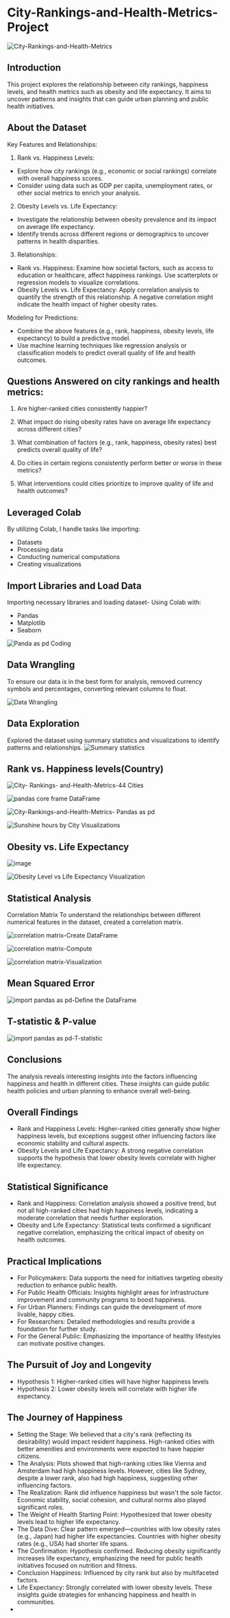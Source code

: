 # City-Rankings-and-Health-Metrics-Project

![City-Rankings-and-Health-Metrics](https://github.com/user-attachments/assets/2f852d04-3c1c-4f23-b6e4-72ff46d1d8ac)


## Introduction
This project explores the relationship between city rankings, happiness levels, and health metrics such as obesity and life expectancy. It aims to uncover patterns and insights that can guide urban planning and public health initiatives.

## About the Dataset
Key Features and Relationships:
1.  Rank vs. Happiness Levels:
- Explore how city rankings (e.g., economic or social rankings) correlate with overall happiness scores.
- Consider using data such as GDP per capita, unemployment rates, or other social metrics to enrich your analysis.
2.  Obesity Levels vs. Life Expectancy:
- Investigate the relationship between obesity prevalence and its impact on average life expectancy.
- Identify trends across different regions or demographics to uncover patterns in health disparities.
3.  Relationships:
  - Rank vs. Happiness: Examine how societal factors, such as access to education or healthcare, affect happiness rankings. Use scatterplots or regression models to visualize correlations.
  - Obesity Levels vs. Life Expectancy: Apply correlation analysis to quantify the strength of this relationship. A negative correlation might indicate the health impact of higher obesity rates.
    
Modeling for Predictions:
- Combine the above features (e.g., rank, happiness, obesity levels, life expectancy) to build a predictive model.
- Use machine learning techniques like regression analysis or classification models to predict overall quality of life and health outcomes.

## Questions Answered on city rankings and health metrics:
1.  Are higher-ranked cities consistently happier?
2.  What impact do rising obesity rates have on average life expectancy across different cities?
3.  What combination of factors (e.g., rank, happiness, obesity rates) best predicts overall quality of life?
4.  Do cities in certain regions consistently perform better or worse in these metrics?

5.  What interventions could cities prioritize to improve quality of life and health outcomes?

   ## Leveraged Colab 
   By utilizing Colab, I handle tasks like importing:
   - Datasets
   - Processing data
   - Conducting numerical computations
   - Creating visualizations

 ## Import Libraries and Load Data
 Importing necessary libraries and loading dataset- Using Colab with:
 - Pandas
 - Matplotlib
 - Seaborn

 ![Panda as pd Coding](https://github.com/user-attachments/assets/c877ae6f-887d-4c29-ad9b-63bf3432ba0a)

## Data Wrangling
To ensure our data is in the best form for analysis, removed currency symbols and percentages, converting relevant columns to float.

![Data Wrangling](https://github.com/user-attachments/assets/07a9ae70-c659-4c97-9157-0e789f7000c6)

## Data Exploration
 Explored the dataset using summary statistics and visualizations to identify patterns and relationships.
![Summary statistics](https://github.com/user-attachments/assets/51c86274-f101-4160-b4d1-7aea66d6b4b9)

## Rank vs. Happiness levels(Country)

![City- Rankings- and-Health-Metrics-44 Cities](https://github.com/user-attachments/assets/a0331e41-d4bc-481f-9ccb-74a3e8e38a43)

![pandas core frame DataFrame](https://github.com/user-attachments/assets/bbfa7462-64c6-45a1-a7dc-3ef0e35b11f3)
   
![City-Rankings-and-Health-Metrics- Pandas as pd ](https://github.com/user-attachments/assets/6d70796f-0dbf-48b6-9b55-ddb9086ea673)

![Sunshine hours by City Visualizations](https://github.com/user-attachments/assets/637a2ca6-f880-4533-a815-354820fea985)

## Obesity vs. Life Expectancy

![image](https://github.com/user-attachments/assets/bb6a2e4d-5ee0-43b3-91de-4c141db1013c)

![Obesity Level vs  Life Expectancy Visualization](https://github.com/user-attachments/assets/c54ce3e7-dceb-4f2f-8fcb-b0ef39ac6c37)

## Statistical Analysis
Correlation Matrix
To understand the relationships between different numerical features in the dataset, created a correlation matrix.

![correlation matrix-Create DataFrame](https://github.com/user-attachments/assets/4f9088d7-7cf2-49b0-be5f-becb9555ba54)

![correlation matrix-Compute](https://github.com/user-attachments/assets/37d24afc-1195-4f62-99e6-59fd6398c244)

![correlation matrix-Visualization](https://github.com/user-attachments/assets/db0b9e3c-7f7a-4aa1-b4ce-7f8f317de0e8)

## Mean Squared Error
![import pandas as pd-Define the DataFrame](https://github.com/user-attachments/assets/e0ee3625-7074-40be-b834-a635088a95de)

## T-statistic & P-value
![import pandas as pd-T-statistic](https://github.com/user-attachments/assets/d77e9ca2-f354-43a7-af88-fb9e01bb5cc4)

## Conclusions
The analysis reveals interesting insights into the factors influencing happiness and health in different cities. These insights can guide public health policies and urban planning to enhance overall well-being.

## Overall Findings
- Rank and Happiness Levels: Higher-ranked cities generally show higher happiness levels, but exceptions suggest other influencing factors like economic stability and cultural aspects.
- Obesity Levels and Life Expectancy: A strong negative correlation supports the hypothesis that lower obesity levels correlate with higher life expectancy.

## Statistical Significance
- Rank and Happiness: Correlation analysis showed a positive trend, but not all high-ranked cities had high happiness levels, indicating a moderate correlation that needs further exploration.
- Obesity and Life Expectancy: Statistical tests confirmed a significant negative correlation, emphasizing the critical impact of obesity on health outcomes.

## Practical Implications
- For Policymakers: Data supports the need for initiatives targeting obesity reduction to enhance public health.
- For Public Health Officials: Insights highlight areas for infrastructure improvement and community programs to boost happiness.
- For Urban Planners: Findings can guide the development of more livable, happy cities.
- For Researchers: Detailed methodologies and results provide a foundation for further study.
- For the General Public: Emphasizing the importance of healthy lifestyles can motivate positive changes.

## The Pursuit of Joy and Longevity
- Hypothesis 1: Higher-ranked cities will have higher happiness levels
- Hypothesis 2: Lower obesity levels will correlate with higher life expectancy.

## The Journey of Happiness
- Setting the Stage: We believed that a city's rank (reflecting its desirability) would impact resident happiness. High-ranked cities with better amenities and environments were expected to have happier citizens.
- The Analysis: Plots showed that high-ranking cities like Vienna and Amsterdam had high happiness levels. However, cities like Sydney, despite a lower rank, also had high happiness, suggesting other influencing factors.
- The Realization: Rank did influence happiness but wasn't the sole factor. Economic stability, social cohesion, and cultural norms also played significant roles.
- The Weight of Health Starting Point: Hypothesized that lower obesity levels lead to higher life expectancy.
- The Data Dive: Clear pattern emerged—countries with low obesity rates (e.g., Japan) had higher life expectancies. Countries with higher obesity rates (e.g., USA) had shorter life spans.
- The Confirmation: Hypothesis confirmed. Reducing obesity significantly increases life expectancy, emphasizing the need for public health initiatives focused on nutrition and fitness.
- Conclusion Happiness: Influenced by city rank but also by multifaceted factors.
- Life Expectancy: Strongly correlated with lower obesity levels. These insights guide strategies for enhancing happiness and health in communities.
- 
